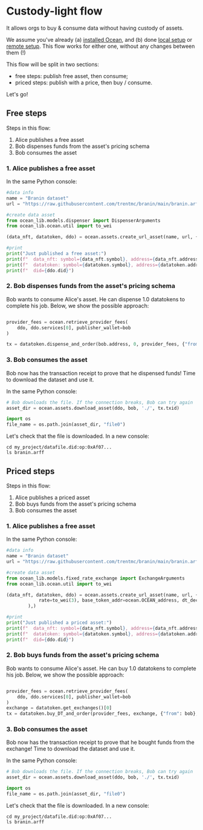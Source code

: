 
# Custody-light flow

It allows orgs to buy & consume data without having custody of assets.

We assume you've already (a) [installed Ocean](install.md), and (b) done [local setup](setup-local.md) or [remote setup](setup-remote.md). This flow works for either one, without any changes between them (!)

This flow will be split in two sections:
- free steps: publish free asset, then consume;
- priced steps: publish with a price, then buy / consume.

Let's go!


## Free steps

Steps in this flow:

1. Alice publishes a free asset
2. Bob dispenses funds from the asset's pricing schema
3. Bob consumes the asset

### 1. Alice publishes a free asset

In the same Python console:
```python
#data info
name = "Branin dataset"
url = "https://raw.githubusercontent.com/trentmc/branin/main/branin.arff"

#create data asset
from ocean_lib.models.dispenser import DispenserArguments
from ocean_lib.ocean.util import to_wei

(data_nft, datatoken, ddo) = ocean.assets.create_url_asset(name, url, {"from": alice}, pricing_schema_args=DispenserArguments(to_wei(1), to_wei(1)))

#print
print("Just published a free asset:")
print(f"  data_nft: symbol={data_nft.symbol}, address={data_nft.address}")
print(f"  datatoken: symbol={datatoken.symbol}, address={datatoken.address}")
print(f"  did={ddo.did}")
```

### 2. Bob dispenses funds from the asset's pricing schema

Bob wants to consume Alice's asset. He can dispense 1.0 datatokens to complete his job.
Below, we show the possible approach:

```python

provider_fees = ocean.retrieve_provider_fees(
    ddo, ddo.services[0], publisher_wallet=bob
)

tx = datatoken.dispense_and_order(bob.address, 0, provider_fees, {"from": bob})

```

### 3. Bob consumes the asset

Bob now has the transaction receipt to prove that he dispensed funds! Time to download the dataset and use it.


In the same Python console:
```python
# Bob downloads the file. If the connection breaks, Bob can try again
asset_dir = ocean.assets.download_asset(ddo, bob, './', tx.txid)

import os
file_name = os.path.join(asset_dir, "file0")
```

Let's check that the file is downloaded. In a new console:

```console
cd my_project/datafile.did:op:0xAf07...
ls branin.arff
```


## Priced steps

Steps in this flow:

1. Alice publishes a priced asset
2. Bob buys funds from the asset's pricing schema
3. Bob consumes the asset

### 1. Alice publishes a free asset

In the same Python console:
```python
#data info
name = "Branin dataset"
url = "https://raw.githubusercontent.com/trentmc/branin/main/branin.arff"

#create data asset
from ocean_lib.models.fixed_rate_exchange import ExchangeArguments
from ocean_lib.ocean.util import to_wei

(data_nft, datatoken, ddo) = ocean.assets.create_url_asset(name, url, {"from": alice}, pricing_schema_args=ExchangeArguments(
            rate=to_wei(3), base_token_addr=ocean.OCEAN_address, dt_decimals=18
        ),)

#print
print("Just published a priced asset:")
print(f"  data_nft: symbol={data_nft.symbol}, address={data_nft.address}")
print(f"  datatoken: symbol={datatoken.symbol}, address={datatoken.address}")
print(f"  did={ddo.did}")
```

### 2. Bob buys funds from the asset's pricing schema

Bob wants to consume Alice's asset. He can buy 1.0 datatokens to complete his job.
Below, we show the possible approach:

```python

provider_fees = ocean.retrieve_provider_fees(
    ddo, ddo.services[0], publisher_wallet=bob
)
exchange = datatoken.get_exchanges()[0]
tx = datatoken.buy_DT_and_order(provider_fees, exchange, {"from": bob}, consumer=bob.address)

```

### 3. Bob consumes the asset

Bob now has the transaction receipt to prove that he bought funds from the exchange! Time to download the dataset and use it.


In the same Python console:
```python
# Bob downloads the file. If the connection breaks, Bob can try again
asset_dir = ocean.assets.download_asset(ddo, bob, './', tx.txid)

import os
file_name = os.path.join(asset_dir, "file0")
```

Let's check that the file is downloaded. In a new console:

```console
cd my_project/datafile.did:op:0xAf07...
ls branin.arff
```
